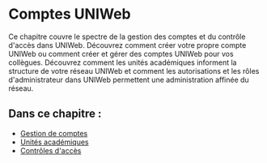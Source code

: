 # Comptes UNIWeb

Ce chapitre couvre le spectre de la gestion des comptes et du contrôle d'accès dans UNIWeb. Découvrez comment créer votre propre compte UNIWeb ou comment créer et gérer des comptes UNIWeb pour vos collègues. Découvrez comment les unités académiques informent la structure de votre réseau UNIWeb et comment les autorisations et les rôles d'administrateur dans UNIWeb permettent une administration affinée du réseau.

## Dans ce chapitre :

* [Gestion de comptes ](account-management/)
* [Unités académiques](academic-units/) 
* [Contrôles d'accès](access-control/)

